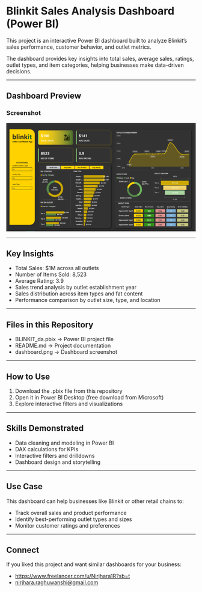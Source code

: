# Blinkit Sales Analysis Dashboard (Power BI)

This project is an interactive Power BI dashboard built to analyze Blinkit’s sales performance, customer behavior, and outlet metrics.  

The dashboard provides key insights into total sales, average sales, ratings, outlet types, and item categories, helping businesses make data-driven decisions.  

---

## Dashboard Preview
### Screenshot
![Dashboard Screenshot](dashboard.png)

---

## Key Insights
- Total Sales: $1M across all outlets  
- Number of Items Sold: 8,523  
- Average Rating: 3.9  
- Sales trend analysis by outlet establishment year  
- Sales distribution across item types and fat content  
- Performance comparison by outlet size, type, and location  

---

## Files in this Repository
- BLINKIT_da.pbix → Power BI project file  
- README.md → Project documentation  
- dashboard.png → Dashboard screenshot  

---

## How to Use
1. Download the .pbix file from this repository  
2. Open it in Power BI Desktop (free download from Microsoft)  
3. Explore interactive filters and visualizations  

---

## Skills Demonstrated
- Data cleaning and modeling in Power BI  
- DAX calculations for KPIs  
- Interactive filters and drilldowns  
- Dashboard design and storytelling  

---

## Use Case
This dashboard can help businesses like Blinkit or other retail chains to:  
- Track overall sales and product performance  
- Identify best-performing outlet types and sizes  
- Monitor customer ratings and preferences  

---

## Connect
If you liked this project and want similar dashboards for your business:  
- https://www.freelancer.com/u/Nirjhara1R?sb=t  
- nirjhara.raghuwanshi@gmail.com  
 
